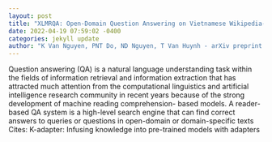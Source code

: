 ```yaml
--- 
layout: post 
title: "XLMRQA: Open-Domain Question Answering on Vietnamese Wikipedia-based Textual Knowledge Source" 
date: 2022-04-19 07:59:02 -0400 
categories: jekyll update 
author: "K Van Nguyen, PNT Do, ND Nguyen, T Van Huynh - arXiv preprint arXiv , 2022" 
--- 
```

Question answering (QA) is a natural language understanding task within the fields of information retrieval and information extraction that has attracted much attention from the computational linguistics and artificial intelligence research community in recent years because of the strong development of machine reading comprehension- based models. A reader-based QA system is a high-level search engine that can find correct answers to queries or questions in open-domain or domain-specific texts Cites: K-adapter: Infusing knowledge into pre-trained models with adapters